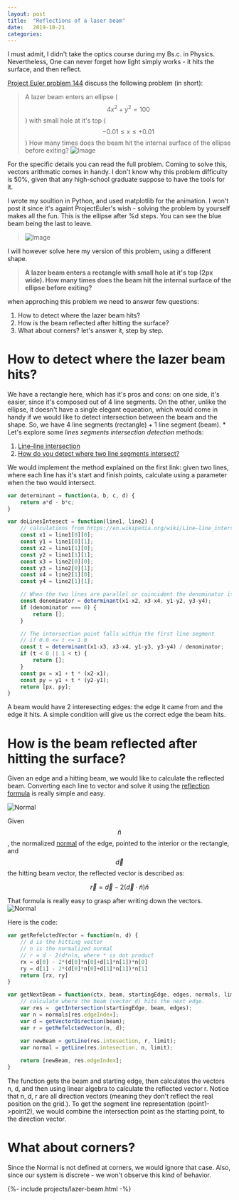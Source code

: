 ```yaml
---
layout: post
title:  "Reflections of a laser beam"
date:   2019-10-21
categories:
---
```


I must admit, I didn't take the optics course during my Bs.c. in Physics. Nevertheless, One can never forget how light simply works - it hits the surface, and then reflect.

[Project Euler problem 144](https://projecteuler.net/problem=144) discuss the following problem (in short):
>A lazer beam enters an ellipse ($$4x^2 + y^2 = 100$$) with small hole at it's top ($$−0.01\leq x\leq+0.01$$)
>How many times does the beam hit the internal surface of the ellipse before exiting?
>![Image](/assets/images/p144_2.gif)

For the specific details you can read the full problem.
Coming to solve this, vectors arithmatic comes in handy. I don't know why this problem difficulty is 50%, given that any high-school graduate suppose to have the tools for it.

I wrote my soultion in Python, and used matplotlib for the animation. 
I won't post it since it's againt ProjectEuler's wish - solving the problem by yourself makes all the fun. This is the ellipse after %d steps. You can see the blue beam being the last to leave.
>![Image](/assets/images/lazer-beam-reault.png)

I will however solve here my version of this problem, using a different shape. 

>**A lazer beam enters a rectangle with small hole at it's top (2px wide).
>How many times does the beam hit the internal surface of the ellipse before exiting?**

when approching this problem we need to answer few questions:
1. How to detect where the lazer beam hits?
2. How is the beam reflected after hitting the surface?
3. What about corners?
let's answer it, step by step.

# How to detect where the lazer beam hits?

We have a rectangle here, which has it's pros and cons: on one side, it's easier, since it's composed out of 4 line segments. On the other, unlike the ellipse, it doesn't have a single elegant equeation, which would come in handy if we would like to detect intersection between the beam and the shape.
So, we have 4 line segments (rectangle) + 1 line segment (beam).
*
Let's explore some *lines segments intersection detection* methods:
1. [Line–line intersection](https://en.wikipedia.org/wiki/Line%E2%80%93line_intersection)
2. [How do you detect where two line segments intersect?](https://stackoverflow.com/questions/563198/how-do-you-detect-where-two-line-segments-intersect/1201356#1201356)

We would implement the method explained on the first link: given two lines, where each line has it's start and finish points, calculate using a parameter when the two would intersect. 

```javascript
var determinant = function(a, b, c, d) {
    return a*d - b*c;
}

var doLinesIntesect = function(line1, line2) {
    // calculations from https://en.wikipedia.org/wiki/Line–line_intersection
    const x1 = line1[0][0];
    const y1 = line1[0][1];
    const x2 = line1[1][0];
    const y2 = line1[1][1];
    const x3 = line2[0][0];
    const y3 = line2[0][1];
    const x4 = line2[1][0];
    const y4 = line2[1][1];

    // When the two lines are parallel or coincident the denominator is zero:
    const denominator = determinant(x1-x2, x3-x4, y1-y2, y3-y4);
    if (denominator === 0) {
        return [];
    }

    // The intersection point falls within the first line segment
    // if 0.0 <= t <= 1.0
    const t = determinant(x1-x3, x3-x4, y1-y3, y3-y4) / denominator;
    if (t < 0 || 1 < t) {
        return [];
    }
    const px = x1 + t * (x2-x1);
    const py = y1 + t * (y2-y1);
    return [px, py];
}
```
A beam would have 2 interesecting edges: the edge it came from and the edge it hits. A simple condition will give us the correct edge the beam hits.

# How is the beam reflected after hitting the surface?
Given an edge and a hitting beam, we would like to calculate the reflected beam. 
Converting each line to vector and solve it using the [reflection formula](https://math.stackexchange.com/questions/13261/how-to-get-a-reflection-vector) is really simple and easy.

![Normal](/assets/images/vector1.png)


Given $$\hat{n}$$, the normalized [normal](https://en.wikipedia.org/wiki/Normal_(geometry)) of the edge, pointed to the interior or the rectangle, and $$\overrightarrow{d}$$ the hitting beam vector, the reflected vector is described as:

$$\overrightarrow{r}=\overrightarrow{d}-2(\overrightarrow{d}\cdot\hat{n})\hat{n}$$

That formula is really easy to grasp after writing down the vectors.
![Normal](/assets/images/vector4.png)

Here is the code:
```javascript
var getRefelctedVector = function(n, d) {
    // d is the hitting vector
    // n is the normalized normal
    // r = d - 2(d*n)n, where * is dot product
    rx = d[0] - 2*(d[0]*n[0]+d[1]*n[1])*n[0]
    ry = d[1] - 2*(d[0]*n[0]+d[1]*n[1])*n[1]
    return [rx, ry]
}

var getNextBeam = function(ctx, beam, startingEdge, edges, normals, limit) {
    // calculate where the beam (vector d) hits the next edge. 
    var res =  getIntersection(startingEdge, beam, edges);    
    var n = normals[res.edgeIndex];
    var d = getVectorDirection(beam);
    var r = getRefelctedVector(n, d);
    
    var newBeam = getLine(res.intesection, r, limit);
    var normal = getLine(res.intesection, n, limit);

    return [newBeam, res.edgeIndex];
}
```
The function gets the beam and starting edge, then calculates the vectors n, d, and then using linear algebra to calculate the reflected vector r.
Notice that n, d, r are all direction vectors (meaning they don't reflect the real position on the grid.).
To get the segment line representation (point1->point2), we would combine the intersection point as the starting point, to the direction vector.

# What about corners?
Since the Normal is not defined at corners, we would ignore that case.
Also, since our system is discrete - we won't observe this kind of behavior.
<br/>

{%- include projects/lazer-beam.html -%}